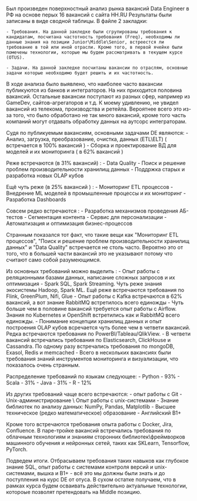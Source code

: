 Был произведен поверхностный анализ рынка вакансий Data Engineer в РФ на основе перых 16 вакансий с сайта HH.RU 
Результаты были записаны в виде сводной таблицы. В файле 2 закладки:

	- Требования. На данной закледке были сгрупированы требования к кандидатам, посчитана частотность требования (Freq), необходимы ли данные знания на позиции Junior\Middle\Senior, встреестся ли требование в той или иной отрасли. Кроме того, в первой ячейке были помечены технологии, которые мы будем рассматривать в текущем курсе (OTUS).
	
	- Задачи. На данной закледке посчитаны вакансии по отраслям, основные задачи которые необходимо будет решить и их частотность.
	
В ходе анализа было выявлено, что наиболее часто вакансии публикуются из банков и интеграторов. На них приходится половина вакансий. Остальные вакансии поступают из разных сфер, например из GameDev, сайтов-агрегаторов и т.д. К моему удивлению, не увидел вакансий из телекома, производства и ретейла. Вероятнее всего это из-за того, что было обработано не так много вакансий, кроме того часть компаний могут отдавать обработку данных на аутсорс интеграторам.

Судя по публикуемым вакансиям, основными задачами DE являются:
	- Анализ, загрузка, преобразование, очистка, данных (ETL\ELT) ( встречается в 100% вакансий )
	- Сборка и проектирование ВД для моделей и их мониторинга ( в 62% вакансий )
	
Реже встречаются (в 31% вакансий) :
	- Data Quality
	- Поиск и решение проблем производительности хранилищ данных
	- Поддржка старых и разработка новых OLAP кубов

Ещё чуть реже (в 25% вакансий ) :
	- Мониторинг ETL процессов
	- Внедрение ML моделей в промышленные процессы и их мониторинг
	- Разработка Dashboards

Совсем редко встречаются :
	- Разработка механизмов проведения АБ-тестов
	- Сегментация контента
	- Сервис для персонализации
	- Автоматизация и оптимизация бизнес-процессов
	
Странным показался тот факт, что такие вещи как "Мониторинг ETL процессов", "Поиск и решение проблем производительности хранилищ данных" и "Data Quality" встречается не столь часто. Вероятно это от того, что в большей части вакансий это не указывают потому что считают само собой разумеющимся.

Из основных требований можно выделить :
	- Опыт работы с реляционными базами данных, написание сложных запросов и их оптимизация
	- Spark SQL, Spark Streaming. Чуть реже знания экосистемы Hadoop, Spark ML. Ещё реже встречаются требования по Flink, GreenPlum, Nifi, Glue
	- Опыт работы с Kafka встречаются в 62% вакансий, а вот знание RabbitMQ встретилось всего единожды
	- Чуть больше чем в половине вакансий требуется опыт работы с Airflow. Знания по Kubernetes и OpenShift встретились как и RabbitMQ всего единожды.
	- Понимание концепции хранилищ данных и опыт построения OLAP кубов всречается чуть более чем в четвети вакансий. Редка встречаются требования по PowerBI/Tableau/QlikView.
	- В четвети вакансий встречались требования по Elasticsearch, ClickHouse и Cassandra. По одному разу встречались требования по mongoDB, Exasol, Redis и memcached
	- Всего в нескольких вакансиях были требования знаний инструментов мониторинга и визуализации, что показалось очень странным. 
 
Распределение требований по языкам следующее:
	- Python - 93% 
	- Scala - 31%
	- Java - 31%
	- R	- 12%
	
Из других требований чаще всего встречаются:
	- опыт работы с Git
	- Unix-администрирование \ Опыт работы с unix-системами
	- Знание библиотек по анализу данных: NumPy, Pandas, Matplotlib
	- Высшее техническое (редко математическое) образование
	- Английский B1+ 

Кроме того встречаются требования опыта работы с Docker, Jira, Confluence. 
В паре-тройке вакансий  встречались требования по облачным технологиям и знаниям сторонних библиотек\фреймворков машинного обучения и нейронных сетей, таких как SKLearn, Tensorflow, PyTorch.

Подведем итоги. Отбрасываем требования таких навыков как глубокое знание SQL, опыт работы с системами контроля версий и unix-системами, вышка и B1+ - всё это мы должны были знать и до поступления на курс DE от отуса. В сухом остатке получаем, что в рамках курса будем осваивать действительно актуальные технологии, котороые позволят претендовать на Middle позицию.



